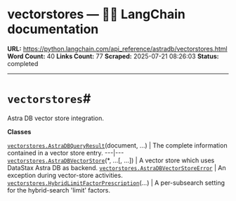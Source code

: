 # vectorstores — 🦜🔗 LangChain  documentation

**URL:** https://python.langchain.com/api_reference/astradb/vectorstores.html
**Word Count:** 40
**Links Count:** 77
**Scraped:** 2025-07-21 08:26:03
**Status:** completed

---

# `vectorstores`\#

Astra DB vector store integration.

**Classes**

[`vectorstores.AstraDBQueryResult`](https://python.langchain.com/api_reference/astradb/vectorstores/langchain_astradb.vectorstores.AstraDBQueryResult.html#langchain_astradb.vectorstores.AstraDBQueryResult "langchain_astradb.vectorstores.AstraDBQueryResult")\(document, ...\) | The complete information contained in a vector store entry.   ---|---   [`vectorstores.AstraDBVectorStore`](https://python.langchain.com/api_reference/astradb/vectorstores/langchain_astradb.vectorstores.AstraDBVectorStore.html#langchain_astradb.vectorstores.AstraDBVectorStore "langchain_astradb.vectorstores.AstraDBVectorStore")\(\*, ...\[, ...\]\) | A vector store which uses DataStax Astra DB as backend.   [`vectorstores.AstraDBVectorStoreError`](https://python.langchain.com/api_reference/astradb/vectorstores/langchain_astradb.vectorstores.AstraDBVectorStoreError.html#langchain_astradb.vectorstores.AstraDBVectorStoreError "langchain_astradb.vectorstores.AstraDBVectorStoreError") | An exception during vector-store activities.   [`vectorstores.HybridLimitFactorPrescription`](https://python.langchain.com/api_reference/astradb/vectorstores/langchain_astradb.vectorstores.HybridLimitFactorPrescription.html#langchain_astradb.vectorstores.HybridLimitFactorPrescription "langchain_astradb.vectorstores.HybridLimitFactorPrescription")\(...\) | A per-subsearch setting for the hybrid-search 'limit' factors.